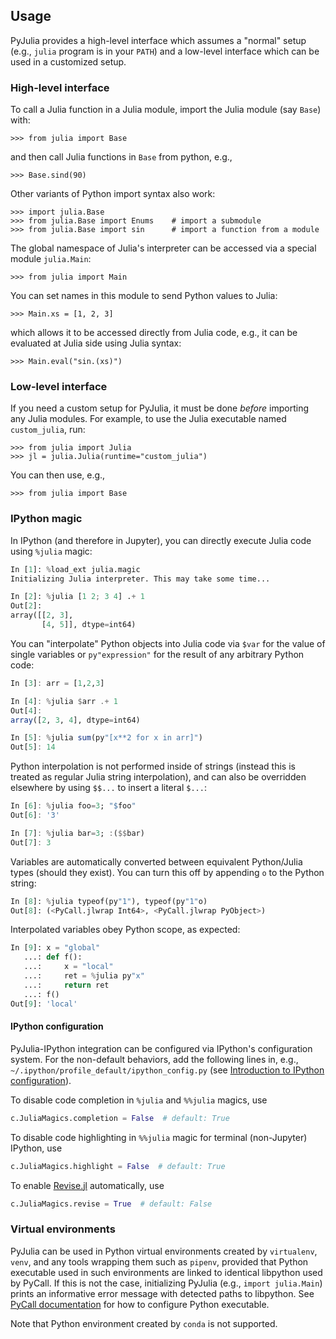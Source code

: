 Usage
-----

PyJulia provides a high-level interface which assumes a "normal" setup
(e.g., `julia` program is in your `PATH`) and a low-level interface
which can be used in a customized setup.

### High-level interface

To call a Julia function in a Julia module, import the Julia module
(say `Base`) with:

```pycon
>>> from julia import Base
```

and then call Julia functions in `Base` from python, e.g.,

```pycon
>>> Base.sind(90)
```

Other variants of Python import syntax also work:

```pycon
>>> import julia.Base
>>> from julia.Base import Enums    # import a submodule
>>> from julia.Base import sin      # import a function from a module
```

The global namespace of Julia's interpreter can be accessed via a
special module `julia.Main`:

```pycon
>>> from julia import Main
```

You can set names in this module to send Python values to Julia:

```pycon
>>> Main.xs = [1, 2, 3]
```

which allows it to be accessed directly from Julia code, e.g., it can
be evaluated at Julia side using Julia syntax:

```pycon
>>> Main.eval("sin.(xs)")
```

### Low-level interface

If you need a custom setup for PyJulia, it must be done *before*
importing any Julia modules.  For example, to use the Julia
executable named `custom_julia`, run:

```pycon
>>> from julia import Julia
>>> jl = julia.Julia(runtime="custom_julia")
```

You can then use, e.g.,

```pycon
>>> from julia import Base
```

### IPython magic

In IPython (and therefore in Jupyter), you can directly execute Julia code using `%julia` magic:

```python
In [1]: %load_ext julia.magic
Initializing Julia interpreter. This may take some time...

In [2]: %julia [1 2; 3 4] .+ 1 
Out[2]: 
array([[2, 3],
       [4, 5]], dtype=int64)
```

You can "interpolate" Python objects into Julia code via `$var` for the value of single variables or `py"expression"` for the result of any arbitrary Python code:
```julia
In [3]: arr = [1,2,3]

In [4]: %julia $arr .+ 1
Out[4]: 
array([2, 3, 4], dtype=int64)

In [5]: %julia sum(py"[x**2 for x in arr]")
Out[5]: 14
```

Python interpolation is not performed inside of strings (instead this is treated as regular Julia string interpolation), and can also be overridden elsewhere by using `$$...` to insert a literal `$...`:

```julia
In [6]: %julia foo=3; "$foo"
Out[6]: '3'

In [7]: %julia bar=3; :($$bar)
Out[7]: 3
```

Variables are automatically converted between equivalent Python/Julia types (should they exist). You can turn this off by appending `o` to the Python string:

```python
In [8]: %julia typeof(py"1"), typeof(py"1"o)
Out[8]: (<PyCall.jlwrap Int64>, <PyCall.jlwrap PyObject>)
```

Interpolated variables obey Python scope, as expected:

```python
In [9]: x = "global"
   ...: def f():
   ...:     x = "local"
   ...:     ret = %julia py"x"
   ...:     return ret
   ...: f()
Out[9]: 'local'
```

#### IPython configuration

PyJulia-IPython integration can be configured via IPython's
configuration system.  For the non-default behaviors, add the
following lines in, e.g.,
``~/.ipython/profile_default/ipython_config.py`` (see
[Introduction to IPython configuration](https://ipython.readthedocs.io/en/stable/config/intro.html)).

To disable code completion in ``%julia`` and ``%%julia`` magics, use

```python
c.JuliaMagics.completion = False  # default: True
```

To disable code highlighting in ``%%julia`` magic for terminal
(non-Jupyter) IPython, use

```python
c.JuliaMagics.highlight = False  # default: True
```

To enable [Revise.jl](https://github.com/timholy/Revise.jl)
automatically, use

```python
c.JuliaMagics.revise = True  # default: False
```

### Virtual environments

PyJulia can be used in Python virtual environments created by
`virtualenv`, `venv`, and any tools wrapping them such as `pipenv`,
provided that Python executable used in such environments are linked
to identical libpython used by PyCall.  If this is not the case,
initializing PyJulia (e.g., `import julia.Main`) prints an informative
error message with detected paths to libpython.  See
[PyCall documentation](https://github.com/JuliaPy/PyCall.jl) for how
to configure Python executable.

Note that Python environment created by `conda` is not supported.
